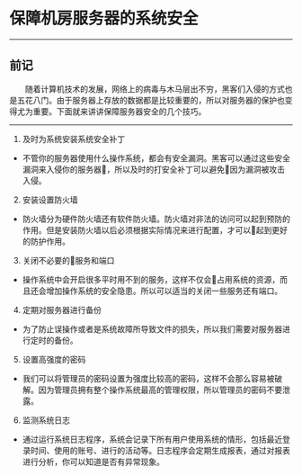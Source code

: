 # 保障机房服务器的系统安全

---

## 前记

&#8195;&#8195;随着计算机技术的发展，网络上的病毒与木马层出不穷，黑客们入侵的方式也是五花八门。由于服务器上存放的数据都是比较重要的，所以对服务器的保护也变得尤为重要。下面就来讲讲保障服务器安全的几个技巧。

---

1. 及时为系统安装系统安全补丁

-  不管你的服务器使用什么操作系统，都会有安全漏洞。黑客可以通过这些安全漏洞来入侵你的服务器，所以及时的打安全补丁可以避免因为漏洞被攻击入侵。

2. 安装设置防火墙

- 防火墙分为硬件防火墙还有软件防火墙。防火墙对非法的访问可以起到预防的作用。但是安装防火墙以后必须根据实际情况来进行配置，才可以起到更好的防护作用。

3. 关闭不必要的服务和端口

- 操作系统中会开启很多平时用不到的服务，这样不仅会占用系统的资源，而且还会增加操作系统的安全隐患。所以可以适当的关闭一些服务还有端口。

4. 定期对服务器进行备份

- 为了防止误操作或者是系统故障所导致文件的损失，所以我们需要对服务器进行定时的备份。

5. 设置高强度的密码

- 我们可以将管理员的密码设置为强度比较高的密码，这样不会那么容易被破解。因为管理员拥有整个操作系统最高的管理权限，所以管理员的密码不要泄露。

6. 监测系统日志

- 通过运行系统日志程序，系统会记录下所有用户使用系统的情形，包括最近登录时间、使用的账号、进行的活动等。日志程序会定期生成报表，通过对报表进行分析，你可以知道是否有异常现象。
